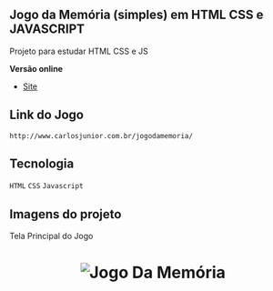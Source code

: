 ## Jogo da Memória (simples) em HTML CSS e JAVASCRIPT

Projeto para estudar HTML CSS e JS


**Versão online**
* [Site](http://www.carlosjunior.com.br/projects/jogodamemoria)


## Link do Jogo

`http://www.carlosjunior.com.br/jogodamemoria/`
 
## Tecnologia

  `HTML` `CSS` `Javascript`


## Imagens do projeto

Tela Principal do Jogo

<h1 align="center">
    <img alt="Jogo Da Memória" title="#jogoMemoria" src="https://github.com/carlosjunior1983/jogo-memoria-js/blob/master/img/site.PNG"  /><br>
</h1>
